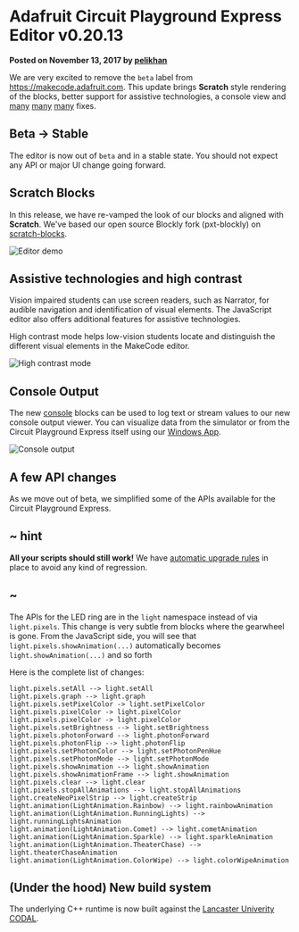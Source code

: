 # Adafruit Circuit Playground Express Editor v0.20.13

**Posted on November 13, 2017 by [pelikhan](https://github.com/pelikhan)**

We are very excited to remove the ``beta`` label from https://makecode.adafruit.com.
This update brings **Scratch** style rendering of the blocks, better support for assistive technologies, a console view and [many](https://github.com/Microsoft/pxt/commits/master) [many](https://github.com/Microsoft/pxt-common-packages/commits/master) [many](https://github.com/Microsoft/pxt-adafruit/commits/master) fixes.


## Beta -> Stable

The editor is now out of ``beta`` and in a stable state. You should not expect any API or major UI change going forward.

## Scratch Blocks

In this release, we have re-vamped the look of our blocks and aligned with **Scratch**. 
We've based our open source Blockly fork (pxt-blockly) on [scratch-blocks](https://github.com/LLK/scratch-blocks). 

![Editor demo](/static/blog/adafruit/v0.20.13/demo.gif)


## Assistive technologies and high contrast

Vision impaired students can use screen readers, such as Narrator, for audible navigation and identification of visual elements. The JavaScript editor also offers additional features for assistive technologies.

High contrast mode helps low-vision students locate and distinguish the different visual elements in the MakeCode editor.

![High contrast mode](/static/blog/adafruit/v0.20.13/highcontrast.png)

## Console Output

The new [console](https://makecode.adafruit.com/reference/console) blocks can be used to log text or stream values to our new console output viewer. You can visualize data from the simulator or from the Circuit Playground Express itself using our [Windows App](https://www.microsoft.com/en-us/store/p/makecode-for-adafruit/9pgzhwsk0pgd).

![Console output](/static/blog/adafruit/v0.20.13/consoleoutput.png)

## A few API changes

As we move out of beta, we simplified some of the APIs available for the Circuit Playground Express.

## ~ hint

 **All your scripts should still work!** We have [automatic upgrade rules](https://github.com/Microsoft/pxt-adafruit/blob/master/pxtarget.json#L152) in place to avoid any kind of regression.

## ~

The APIs for the LED ring are in the ``light`` namespace instead of via ``light.pixels``. This change is very subtle from blocks where the gearwheel is gone. From the JavaScript side, you will see that ``light.pixels.showAnimation(...)`` automatically becomes ``light.showAnimation(...)`` and so forth

Here is the complete list of changes:
```
light.pixels.setAll --> light.setAll
light.pixels.graph --> light.graph
light.pixels.setPixelColor -> light.setPixelColor
light.pixels.pixelColor -> light.pixelColor
light.pixels.pixelColor -> light.pixelColor
light.pixels.setBrightness --> light.setBrightness
light.pixels.photonForward --> light.photonForward
light.pixels.photonFlip --> light.photonFlip
light.pixels.setPhotonColor --> light.setPhotonPenHue
light.pixels.setPhotonMode --> light.setPhotonMode
light.pixels.showAnimation --> light.showAnimation
light.pixels.showAnimationFrame --> light.showAnimation
light.pixels.clear --> light.clear
light.pixels.stopAllAnimations --> light.stopAllAnimations
light.createNeoPixelStrip --> light.createStrip
light.animation(LightAnimation.Rainbow) --> light.rainbowAnimation
light.animation(LightAnimation.RunningLights) --> light.runningLightsAnimation
light.animation(LightAnimation.Comet) --> light.cometAnimation
light.animation(LightAnimation.Sparkle) --> light.sparkleAnimation
light.animation(LightAnimation.TheaterChase) --> light.theaterChaseAnimation
light.animation(LightAnimation.ColorWipe) --> light.colorWipeAnimation
```

## (Under the hood) New build system

The underlying C++ runtime is now built against the [Lancaster Univerity CODAL](https://github.com/lancaster-university/codal).

